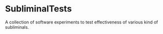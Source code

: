 # SubliminalTests
A collection of software experiments to test effectiveness of various kind of subliminals. 
